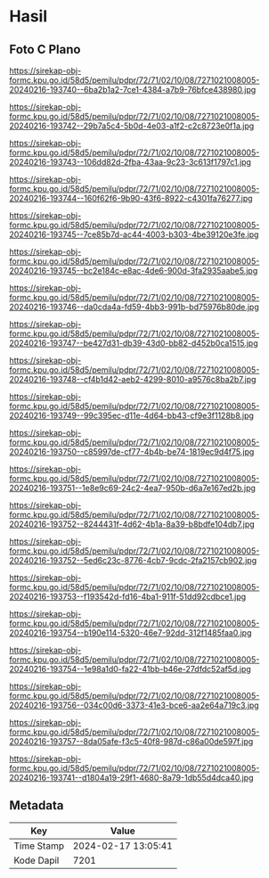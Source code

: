 # Hasil

## Foto C Plano

https://sirekap-obj-formc.kpu.go.id/58d5/pemilu/pdpr/72/71/02/10/08/7271021008005-20240216-193740--6ba2b1a2-7ce1-4384-a7b9-76bfce438980.jpg

https://sirekap-obj-formc.kpu.go.id/58d5/pemilu/pdpr/72/71/02/10/08/7271021008005-20240216-193742--29b7a5c4-5b0d-4e03-a1f2-c2c8723e0f1a.jpg

https://sirekap-obj-formc.kpu.go.id/58d5/pemilu/pdpr/72/71/02/10/08/7271021008005-20240216-193743--106dd82d-2fba-43aa-9c23-3c613f1797c1.jpg

https://sirekap-obj-formc.kpu.go.id/58d5/pemilu/pdpr/72/71/02/10/08/7271021008005-20240216-193744--160f62f6-9b90-43f6-8922-c4301fa76277.jpg

https://sirekap-obj-formc.kpu.go.id/58d5/pemilu/pdpr/72/71/02/10/08/7271021008005-20240216-193745--7ce85b7d-ac44-4003-b303-4be39120e3fe.jpg

https://sirekap-obj-formc.kpu.go.id/58d5/pemilu/pdpr/72/71/02/10/08/7271021008005-20240216-193745--bc2e184c-e8ac-4de6-900d-3fa2935aabe5.jpg

https://sirekap-obj-formc.kpu.go.id/58d5/pemilu/pdpr/72/71/02/10/08/7271021008005-20240216-193746--da0cda4a-fd59-4bb3-991b-bd75976b80de.jpg

https://sirekap-obj-formc.kpu.go.id/58d5/pemilu/pdpr/72/71/02/10/08/7271021008005-20240216-193747--be427d31-db39-43d0-bb82-d452b0ca1515.jpg

https://sirekap-obj-formc.kpu.go.id/58d5/pemilu/pdpr/72/71/02/10/08/7271021008005-20240216-193748--cf4b1d42-aeb2-4299-8010-a9576c8ba2b7.jpg

https://sirekap-obj-formc.kpu.go.id/58d5/pemilu/pdpr/72/71/02/10/08/7271021008005-20240216-193749--99c395ec-d11e-4d64-bb43-cf9e3f1128b8.jpg

https://sirekap-obj-formc.kpu.go.id/58d5/pemilu/pdpr/72/71/02/10/08/7271021008005-20240216-193750--c85997de-cf77-4b4b-be74-1819ec9d4f75.jpg

https://sirekap-obj-formc.kpu.go.id/58d5/pemilu/pdpr/72/71/02/10/08/7271021008005-20240216-193751--1e8e9c69-24c2-4ea7-950b-d6a7e167ed2b.jpg

https://sirekap-obj-formc.kpu.go.id/58d5/pemilu/pdpr/72/71/02/10/08/7271021008005-20240216-193752--8244431f-4d62-4b1a-8a39-b8bdfe104db7.jpg

https://sirekap-obj-formc.kpu.go.id/58d5/pemilu/pdpr/72/71/02/10/08/7271021008005-20240216-193752--5ed6c23c-8776-4cb7-9cdc-2fa2157cb902.jpg

https://sirekap-obj-formc.kpu.go.id/58d5/pemilu/pdpr/72/71/02/10/08/7271021008005-20240216-193753--f193542d-fd16-4ba1-911f-51dd92cdbce1.jpg

https://sirekap-obj-formc.kpu.go.id/58d5/pemilu/pdpr/72/71/02/10/08/7271021008005-20240216-193754--b190e114-5320-46e7-92dd-312f1485faa0.jpg

https://sirekap-obj-formc.kpu.go.id/58d5/pemilu/pdpr/72/71/02/10/08/7271021008005-20240216-193754--1e98a1d0-fa22-41bb-b46e-27dfdc52af5d.jpg

https://sirekap-obj-formc.kpu.go.id/58d5/pemilu/pdpr/72/71/02/10/08/7271021008005-20240216-193756--034c00d6-3373-41e3-bce6-aa2e64a719c3.jpg

https://sirekap-obj-formc.kpu.go.id/58d5/pemilu/pdpr/72/71/02/10/08/7271021008005-20240216-193757--8da05afe-f3c5-40f8-987d-c86a00de597f.jpg

https://sirekap-obj-formc.kpu.go.id/58d5/pemilu/pdpr/72/71/02/10/08/7271021008005-20240216-193741--d1804a19-29f1-4680-8a79-1db55d4dca40.jpg


## Metadata

| Key        | Value               |
| ---------- | ------------------- |
| Time Stamp | 2024-02-17 13:05:41 |
| Kode Dapil | 7201                |



